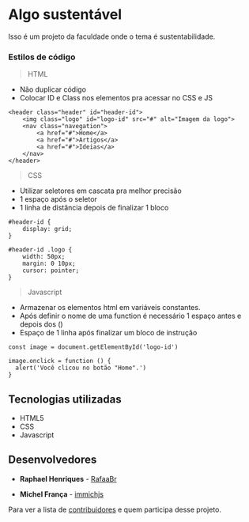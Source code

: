 # Algo sustentável

Isso é um projeto da faculdade onde o tema é sustentabilidade.

### Estilos de código

> HTML
  - Não duplicar código
  - Colocar ID e Class nos elementos pra acessar no CSS e JS

```
<header class="header" id="header-id">
    <img class="logo" id="logo-id" src="#" alt="Imagem da logo">
    <nav class="navegation">
        <a href="#">Home</a>
        <a href="#">Artigos</a>
        <a href="#">Ideias</a>
    </nav>
</header>
```

> CSS
  - Utilizar seletores em cascata pra melhor precisão
  - 1 espaço após o seletor
  - 1 linha de distância depois de finalizar 1 bloco

```
#header-id {
    display: grid;
}

#header-id .logo {
    width: 50px;
    margin: 0 10px;
    cursor: pointer;
}
```

> Javascript
  - Armazenar os elementos html em variáveis constantes.
  - Após definir o nome de uma function é necessário 1 espaço antes e depois dos ()
  - Espaço de 1 linha após finalizar um bloco de instrução

```
const image = document.getElementById('logo-id')

image.onclick = function () {
  alert('Você clicou no botão "Home".')
}
```

## Tecnologias utilizadas

* HTML5
* CSS
* Javascript

## Desenvolvedores

* **Raphael Henriques** - [RafaaBr](https://github.com/RafaaBr)

* **Michel França** - [immichjs](https://github.com/immichjs)


Para ver a lista de [contribuidores](https://github.com/RafaaBr/algosustentavel/contributors) e quem participa desse projeto.
